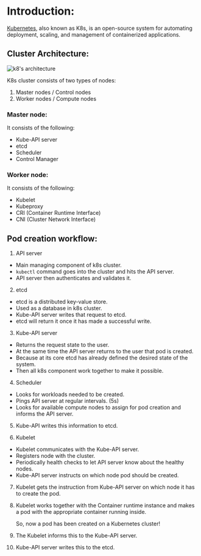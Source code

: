 # Introduction:

[Kubernetes](https://kubernetes.io/), also known as K8s, is an open-source system for automating deployment, scaling, and management of containerized applications.

## Cluster Architecture:

![k8's architecture](https://github.com/Ayaan49/DevOps-learnings/assets/64208057/1b5bbfaa-42e2-4bbc-907b-dff4c4a9138c)

K8s cluster consists of two types of nodes:

1. Master nodes / Control nodes
2. Worker nodes / Compute nodes

### Master node:

It consists of the following:

- Kube-API server
- etcd
- Scheduler
- Control Manager

### Worker node:

It consists of the following:

- Kubelet
- Kubeproxy
- CRI (Container Runtime Interface)
- CNI (Cluster Network Interface)

## Pod creation workflow:

1. API server

- Main managing component of k8s cluster.
- `kubectl` command goes into the cluster and hits the API server.
- API server then authenticates and validates it.

2. etcd

- etcd is a distributed key-value store.
- Used as a database in k8s cluster.
- Kube-API server writes that request to etcd.
- etcd will return it once it has made a successful write.

3. Kube-API server 

- Returns the request state to the user.
- At the same time the API server returns to the user that pod is created.
- Because at its core etcd has already defined the desired state of the system.
- Then all k8s component work together to make it possible.

4. Scheduler

- Looks for workloads needed to be created.
- Pings API server at regular intervals. (5s)
- Looks for available compute nodes to assign for pod creation and informs the API server.

5. Kube-API writes this information to etcd.

6. Kubelet

- Kubelet communicates with the Kube-API server.
- Registers node with the cluster.
- Periodically health checks to let API server know about the healthy nodes.
- Kube-API server instructs on which node pod should be created.

7. Kubelet gets the instruction from Kube-API server on which node it has to create the pod.

8. Kubelet works together with the Container runtime instance and makes a pod with the appropriate container running inside.

   So, now a pod has been created on a Kubernetes cluster!

9. The Kubelet informs this to the Kube-API server.

10. Kube-API server writes this to the etcd.
